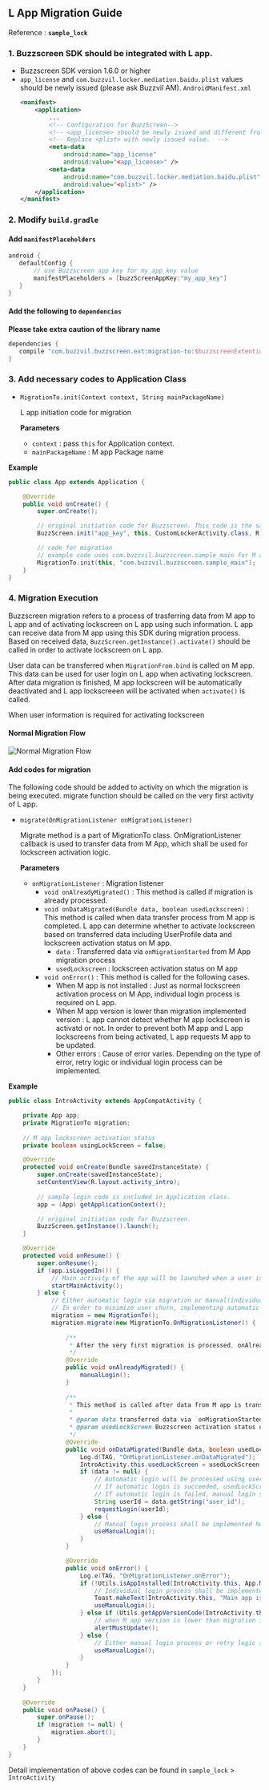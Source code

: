 ## L App Migration Guide
Reference : **`sample_lock`**

### 1. Buzzscreen SDK should be integrated with L app.
- Buzzscreen SDK version 1.6.0 or higher
- `app_license` and `com.buzzvil.locker.mediation.baidu.plist` values should be newly issued (please ask Buzzvil AM). 
    `AndroidManifest.xml` 
    ```xml
    <manifest>
        <application>
            ...
            <!-- Configuration for BuzzScreen-->
            <!-- <app_license> should be newly issued and different from the value used on M app. -->
            <!-- Replace <plist> with newly issued value.  -->
            <meta-data
                android:name="app_license"
                android:value="<app_license>" />
            <meta-data
                android:name="com.buzzvil.locker.mediation.baidu.plist"
                android:value="<plist>" />
        </application>
    </manifest>
    ```

### 2. Modify `build.gradle` 
       
#### Add `manifestPlaceholders`

```groovy
android {
   defaultConfig {
       // use Buzzscreen app key for my_app_key value
       manifestPlaceholders = [buzzScreenAppKey:"my_app_key"]
   }
}
```

#### Add the following to `dependencies`
**Please take extra caution of the library name**

```groovy
dependencies {
   compile "com.buzzvil.buzzscreen.ext:migration-to:$buzzscreenExtentionVersionName"
}
```

### 3. Add necessary codes to Application Class
- `MigrationTo.init(Context context, String mainPackageName)`

    L app initiation code for migration

    **Parameters**
    - `context` : pass `this` for Application context.  
    - `mainPackageName` : M app Package name


**Example**

```java
public class App extends Application {

    @Override
    public void onCreate() {
        super.onCreate();

        // original initiation code for Buzzscreen. This code is the same for M App and L App.
        BuzzScreen.init("app_key", this, CustomLockerActivity.class, R.drawable.image_on_fail);

        // code for migration
        // example code uses com.buzzvil.buzzscreen.sample_main for M app package name
        MigrationTo.init(this, "com.buzzvil.buzzscreen.sample_main");
    }
}

```

### 4. Migration Execution

Buzzscreen migration refers to a process of trasferring data from M app to L app and of activating lockscreen on L app using such information. L app can receive data from M app using this SDK during migration process. Based on received data, `BuzzScreen.getInstance().activate()` should be called in order to activate lockscreen on L app.

User data can be transferred when `MigrationFrom.bind` is called on M app. This data can be used for user login on L app when activating lockscreen. After data migration is finished, M app lockscreen will be automatically deactivated and L app lockscreeen will be activated when `activate()` is called. 

When user information is required for activating lockscreen


#### Normal Migration Flow
![Normal Migration Flow](normal_migration_flow.jpg)

#### Add codes for migration
The following code should be added to activity on which the migration is being executed. migrate function should be called on the very first activity of L app. 

- `migrate(OnMigrationListener onMigrationListener)`

    Migrate method is a part of MigrationTo class. OnMigrationListener callback is used to transfer data from M App, which shall be used for lockscreen activation logic. 

    **Parameters**
    - `onMigrationListener` : Migration listener
        - `void onAlreadyMigrated()` : This method is called if migration is already processed.
        - `void onDataMigrated(Bundle data, boolean usedLockscreen)` : This method is called when data transfer process from M app is completed. L app can determine whether to activate lockscreen based on transferred data including UserProfile data and lockscreen activation status on M app. 
            - `data` : Transferred data via `onMigrationStarted` from M App migration process
            - `usedLockscreen` : lockscreen activation status on M app
        - `void onError()` : This method is called for the following cases. 
            - When M app is not installed : Just as normal lockscreen activation process on M App, individual login process is required on L app.
            - When M app version is lower than migration implemented version : L app cannot detect whether M app lockscreen is activatd or not. In order to prevent both M app and L app lockscreens from being activated, L app requests M app to be updated. 
            - Other errors : Cause of error varies. Depending on the type of error, retry logic or individual login process can be implemented.
            
**Example**
```java
public class IntroActivity extends AppCompatActivity {

    private App app;
    private MigrationTo migration;
    
    // M app lockscreen activation status
    private boolean usingLockScreen = false;

    @Override
    protected void onCreate(Bundle savedInstanceState) {
        super.onCreate(savedInstanceState);
        setContentView(R.layout.activity_intro);
        
        // sample login code is included in Application class.
        app = (App) getApplicationContext();

        // original initiation code for Buzzscreen.
        BuzzScreen.getInstance().launch();
    }

    @Override
    protected void onResume() {
        super.onResume();
        if (app.isLoggedIn()) {
            // Main activity of the app will be launched when a user is already logged in.
            startMainActivity();
        } else {
            // Either automatic login via migration or manual(individual) login shall be implemented depending on user's login status.
            // In order to minimize user churn, implementing automatic login process is recommended. 
            migration = new MigrationTo();
            migration.migrate(new MigrationTo.OnMigrationListener() {
                
                /**
                 * After the very first migration is processed, onAlreadyMigrated() will be called whenever migrate method is called. 
                 */
                @Override
                public void onAlreadyMigrated() {
                    manualLogin();
                }
                
                /**
                 * This method is called after data from M app is transferred and UserProfile information is updated. 
                 *
                 * @param data transferred data via `onMigrationStarted` during migration process
                 * @param usedLockScreen Buzzscreen activation status on M App
                 */
                @Override
                public void onDataMigrated(Bundle data, boolean usedLockScreen) {
                    Log.d(TAG, "OnMigrationListener.onDataMigrated");
                    IntroActivity.this.usedLockScreen = usedLockScreen;
                    if (data != null) {
                        // Automatic login will be processed using user data transferred from M app.
                        // If automatic login is succeeded, usedLockScreen boolean will be used to determine lockscreen activation on L app.
                        // If automatic login is failed, manual login shall be processed. 
                        String userId = data.getString("user_id");
                        requestLogin(userId);
                    } else {
                        // Manual login process shall be implemented here as there is no data transferred from M App
                        useManualLogin();
                    }
                }

                @Override
                public void onError() {
                    Log.e(TAG, "OnMigrationListener.onError");
                    if (!Utils.isAppInstalled(IntroActivity.this, App.MAIN_APP_PACKAGE)) {
                        // Individual login process shall be implemented in case M app is not installed.
                        Toast.makeText(IntroActivity.this, "Main app is not installed.\nPlease install it or login.", Toast.LENGTH_LONG).show();
                        useManualLogin();
                    } else if (Utils.getAppVersionCode(IntroActivity.this, App.MAIN_APP_PACKAGE) < SUPPORTED_MAIN_APP_VERSION) {
                        // when M app version is lower than migration implemented version, L app requests to update M app.
                        alertMustUpdate();
                    } else {
                        // Either manual login process or retry logic shall be implemented in case of temporary errors during migration
                        useManualLogin();
                    }
                }
            });
        }
    }
    
    @Override
    public void onPause() {
        super.onPause();
        if (migration != null) {
            migration.abort();    
        }
    }
}

```
Detail implementation of above codes can be found in `sample_lock` > `IntroActivity`
        
